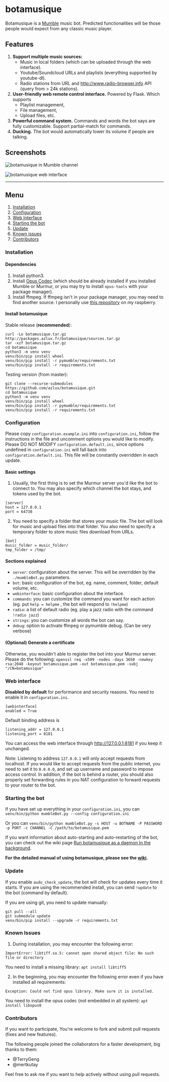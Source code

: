 # botamusique

Botamusique is a [Mumble](https://www.mumble.info/) music bot.
Predicted functionalities will be those people would expect from any classic music player.


## Features

1. **Support multiple music sources:**
    - Music in local folders (which can be uploaded through the web interface).
    - Youtube/Soundcloud URLs and playlists (everything supported by youtube-dl).
    - Radio stations from URL and http://www.radio-browser.info API (query from > 24k stations).
2. **User-friendly web remote control interface.** Powered by Flask. Which supports
    - Playlist management,
    - File management,
    - Upload files, etc.
3. **Powerful command system.** Commands and words the bot says are fully customizable. Support partial-match for commands.
4. **Ducking.** The bot would automatically lower its volume if people are talking.


## Screenshots

![botamusique in Mumble channel](https://user-images.githubusercontent.com/2306637/75210917-68fbf680-57bd-11ea-9cf8-c0871edff13f.jpg)

![botamusique web interface](https://user-images.githubusercontent.com/2306637/75210648-9b592400-57bc-11ea-851a-c56907acf702.jpg)


-----
## Menu
1. [Installation](#installation)
1. [Configuration](#configuration)
1. [Web Interface](#web-interface)
1. [Starting the bot](#starting-the-bot)
1. [Update](#update)
1. [Known issues](#known-issues)
1. [Contributors](#contributors)

### Installation

#### Dependencies
1. Install python3.
1. Install [Opus Codec](https://www.opus-codec.org/) (which should be already installed if you installed Mumble or Murmur, or you may try to install `opus-tools` with your package manager).
1. Install ffmpeg. If ffmpeg isn't in your package manager, you may need to find another source. I personally use [this repository](http://repozytorium.mati75.eu/) on my raspberry.

#### Install botamusique
Stable release (**recommended**):
```
curl -Lo botamusique.tar.gz http://packages.azlux.fr/botamusique/sources.tar.gz
tar -xzf botamusique.tar.gz
cd botamusique
python3 -m venv venv
venv/bin/pip install wheel
venv/bin/pip install -r pymumble/requirements.txt
venv/bin/pip install -r requirements.txt
```

Testing version (from master):
```
git clone --recurse-submodules https://github.com/azlux/botamusique.git
cd botamusique
python3 -m venv venv
venv/bin/pip install wheel
venv/bin/pip install -r pymumble/requirements.txt
venv/bin/pip install -r requirements.txt
```


### Configuration
Please copy `configuration.example.ini` into `configuration.ini`, follow the instructions in the file and uncomment options you would like to modify. Please DO NOT MODIFY `configuration.default.ini`, since options undefined in `configuration.ini` will fall back into `configuration.default.ini`. This file will be constantly overridden in each update.

#### Basic settings
1. Usually, the first thing is to set the Murmur server you'd like the bot to connect to. You may also specify which channel the bot stays, and tokens used by the bot.
```
[server]
host = 127.0.0.1
port = 64738
````

2. You need to specify a folder that stores your music file. The bot will look for music and upload files into that folder. You also need to specify a temporary folder to store music files download from URLs.
```
[bot]
music_folder = music_folder/
tmp_folder = /tmp/
```

#### Sections explained
- `server`: configuration about the server. This will be overridden by the `./mumbleBot.py` parameters.
- `bot`: basic configuration of the bot, eg. name, comment, folder, default volume, etc.
- `webinterface`: basic configuration about the interface.
- `commands`: you can customize the command you want for each action (eg. put `help = helpme` , the bot will respond to `!helpme`)
- `radio`: a list of default radio (eg. play a jazz radio with the command `!radio jazz`)
- `strings`: you can customize all words the bot can say.
- `debug`: option to activate ffmpeg or pymumble debug. (Can be very verbose)

#### (Optional) Generate a certificate
Otherwise, you wouldn't able to register the bot into your Murmur server.
Please do the following:
`openssl req -x509 -nodes -days 3650 -newkey rsa:2048 -keyout botamusique.pem -out botamusique.pem -subj "/CN=botamusique"`


### Web interface
**Disabled by default** for performance and security reasons. You need to enable it in `configuration.ini`.
```
[webinterface]
enabled = True
```

Default binding address is
```
listening_addr = 127.0.0.1
listening_port = 8181
```

You can access the web interface through http://127.0.0.1:8181 if you keep it unchanged.

Note: Listening to address `127.0.0.1` will only accept requests from localhost. If you would like to accept requests from the public internet, you need to set it to `0.0.0.0`, and set up username and password to impose access control. In addition, if the bot is behind a router, you should also properly set forwarding rules in you NAT configuration to forward requests to your router to the bot.


### Starting the bot
If you have set up everything in your `configuration.ini`, you can
`venv/bin/python mumbleBot.py --config configuration.ini`

Or you can
`venv/bin/python mumbleBot.py -s HOST -u BOTNAME -P PASSWORD -p PORT -c CHANNEL -C /path/to/botamusique.pem`

If you want information about auto-starting and auto-restarting of the bot, you can check out the wiki page [Run botamusique as a daemon In the background](https://github.com/azlux/botamusique/wiki/Run-botamusique-as-a-daemon-In-the-background).

**For the detailed manual of using botamusique, please see the [wiki](https://github.com/azlux/botamusique/wiki).**


### Update
If you enable `audo_check_update`, the bot will check for updates every time it starts.
If you are using the recommended install, you can send `!update` to the bot (command by default).

If you are using git, you need to update manually:
```
git pull --all
git submodule update
venv/bin/pip install --upgrade -r requirements.txt
```


### Known Issues

1. During installation, you may encounter the following error:
```
ImportError: libtiff.so.5: cannot open shared object file: No such file or directory
```
You need to install a missing library: `apt install libtiff5`

2. In the beginning, you may encounter the following error even if you have installed all requirements:
```
Exception: Could not find opus library. Make sure it is installed.
```
You need to install the opus codec (not embedded in all system): `apt install libopus0`


### Contributors
If you want to participate, You're welcome to fork and submit pull requests (fixes and new features).

The following people joined the collaborators for a faster development, big thanks to them:
- @TerryGeng
- @mertkutay

Feel free to ask me if you want to help actively without using pull requests.
